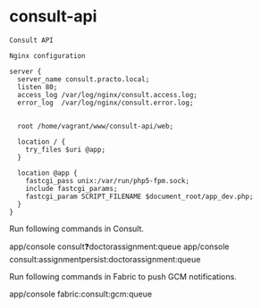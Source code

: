 consult-api
===========
```
Consult API

Nginx configuration

server {
  server_name consult.practo.local;
  listen 80;
  access_log /var/log/nginx/consult.access.log;
  error_log  /var/log/nginx/consult.error.log;


  root /home/vagrant/www/consult-api/web;

  location / {
    try_files $uri @app;
  }

  location @app {
    fastcgi_pass unix:/var/run/php5-fpm.sock;
    include fastcgi_params;
    fastcgi_param SCRIPT_FILENAME $document_root/app_dev.php;
  }
}
```

Run following commands in Consult.

app/console consult:question:doctorassignment:queue
app/console consult:assignmentpersist:doctorassignment:queue

Run following commands in Fabric to push GCM notifications.

app/console fabric:consult:gcm:queue


